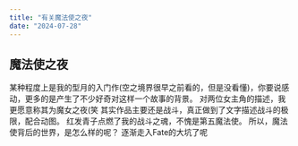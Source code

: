 ```yaml
---
title: "有关魔法使之夜"
date: "2024-07-28"
---
```


## 魔法使之夜 
某种程度上是我的型月的入门作(空之境界很早之前看的，但是没看懂)，你要说感动，更多的是产生了不少好奇对这样一个故事的背景。 对两位女主角的描述，我更愿意称其为魔女之夜(笑 其实作品主要还是战斗，真正做到了文字描述战斗的极限，配合动图。 红发青子点燃了我的战斗之魂，不愧是第五魔法使。 所以，魔法使背后的世界，是怎么样的呢？ 逐渐走入Fate的大坑了呢
